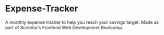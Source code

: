 # Expense-Tracker
A monthly expense tracker to help you reach your savings target. Made as part of Scrimba's Frontend Web Development Bootcamp.
